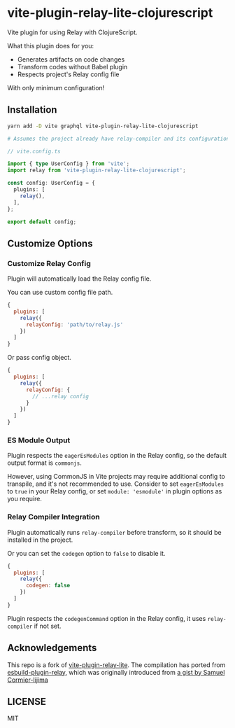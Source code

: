 # vite-plugin-relay-lite-clojurescript

Vite plugin for using Relay with ClojureScript.

What this plugin does for you:
- Generates artifacts on code changes
- Transform codes without Babel plugin
- Respects project's Relay config file

With only minimum configuration!

## Installation

```bash
yarn add -D vite graphql vite-plugin-relay-lite-clojurescript

# Assumes the project already have relay-compiler and its configuration
```

```ts
// vite.config.ts

import { type UserConfig } from 'vite';
import relay from 'vite-plugin-relay-lite-clojurescript';

const config: UserConfig = {
  plugins: [
    relay(),
  ],
};

export default config;
```

## Customize Options

### Customize Relay Config

Plugin will automatically load the Relay config file.

You can use custom config file path.

```js
{
  plugins: [
    relay({
      relayConfig: 'path/to/relay.js'
    })
  ]
}
```

Or pass config object.

```js
{
  plugins: [
    relay({
      relayConfig: {
        // ...relay config
      }
    })
  ]
}
```

### ES Module Output

Plugin respects the `eagerEsModules` option in the Relay config, so the default output format is `commonjs`.

However, using CommonJS in Vite projects may require additional config to transpile, and it's not recommended to use. Consider to set `eagerEsModules` to `true` in your Relay config, or set `module: 'esmodule'` in plugin options as you require.

### Relay Compiler Integration

Plugin automatically runs `relay-compiler` before transform, so it should be installed in the project.

Or you can set the `codegen` option to `false` to disable it.

```js
{
  plugins: [
    relay({
      codegen: false
    })
  ]
}
```

Plugin respects the `codegenCommand` option in the Relay config, it uses `relay-compiler` if not set.

## Acknowledgements
This repo is a fork of [vite-plugin-relay-lite](https://github.com/cometkim/vite-plugin-relay-lite).
The compilation has ported from [esbuild-plugin-relay](https://github.com/smartvokat/esbuild-plugin-relay), which was originally introduced from [a gist by Samuel Cormier-Iijima](https://gist.github.com/sciyoshi/34e5865f2523848f0d60b4cdd49382ee)

## LICENSE

MIT
